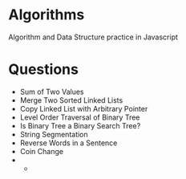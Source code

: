 # Algorithms
Algorithm and Data Structure practice in Javascript

# Questions
- Sum of Two Values
- Merge Two Sorted Linked Lists
- Copy Linked List with Arbitrary Pointer
- Level Order Traversal of Binary Tree
- Is Binary Tree a Binary Search Tree?
- String Segmentation
- Reverse Words in a Sentence
- Coin Change
- -


